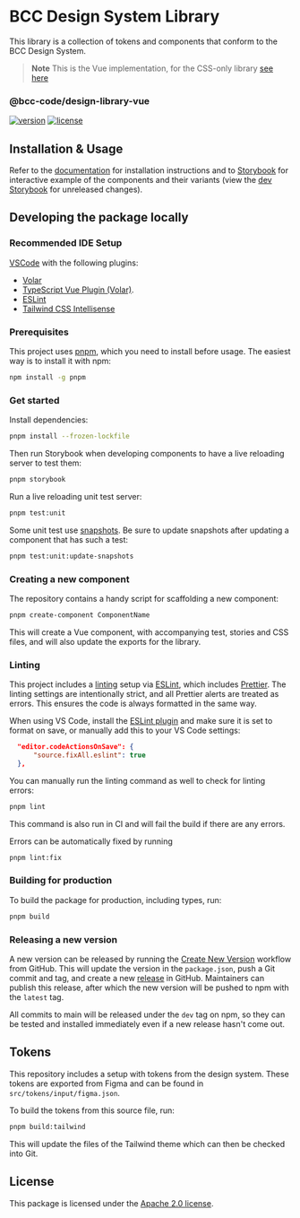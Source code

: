# BCC Design System Library
This library is a collection of tokens and components that conform to the BCC Design System.

> **Note** This is the Vue implementation, for the CSS-only library [see here](./css-package/README.md)

### @bcc-code/design-library-vue
[![version](https://img.shields.io/npm/v/@bcc-code/design-library-vue)](https://github.com/bcc-code/bcc-design/releases) [![license](https://img.shields.io/npm/l/@bcc-code/design-library-vue)](https://github.com/bcc-code/bcc-design/blob/main/design-library/LICENSE)

## Installation & Usage
Refer to the [documentation](https://developer.bcc.no/bcc-design/design-library) for installation instructions and to [Storybook](https://design-library.developer.bcc.no) for interactive example of the components and their variants (view the [dev Storybook](https://design-library-dev.developer.bcc.no) for unreleased changes).

## Developing the package locally
### Recommended IDE Setup
[VSCode](https://code.visualstudio.com/) with the following plugins:
  - [Volar](https://marketplace.visualstudio.com/items?itemName=Vue.volar)
  - [TypeScript Vue Plugin (Volar)](https://marketplace.visualstudio.com/items?itemName=Vue.vscode-typescript-vue-plugin).
  - [ESLint](https://marketplace.visualstudio.com/items?itemName=dbaeumer.vscode-eslint)
  - [Tailwind CSS Intellisense](https://marketplace.visualstudio.com/items?itemName=bradlc.vscode-tailwindcss)

### Prerequisites
This project uses [pnpm](https://pnpm.io/), which you need to install before usage. The easiest way is to install it with npm:
```sh
npm install -g pnpm
```

### Get started
Install dependencies:
```sh
pnpm install --frozen-lockfile
```

Then run Storybook when developing components to have a live reloading server to test them:
```sh
pnpm storybook
```

Run a live reloading unit test server:
```sh
pnpm test:unit
```

Some unit test use [snapshots](https://vitest.dev/guide/snapshot.html). Be sure to update snapshots after updating a component that has such a test:
```sh
pnpm test:unit:update-snapshots
```

### Creating a new component
The repository contains a handy script for scaffolding a new component:
```sh
pnpm create-component ComponentName
```
This will create a Vue component, with accompanying test, stories and CSS files, and will also update the exports for the library.

### Linting
This project includes a [linting](https://en.wikipedia.org/wiki/Lint_(software)) setup via [ESLint](https://eslint.org/), which includes [Prettier](https://prettier.io/). The linting settings are intentionally strict, and all Prettier alerts are treated as errors. This ensures the code is always formatted in the same way.

When using VS Code, install the [ESLint plugin](https://marketplace.visualstudio.com/items?itemName=dbaeumer.vscode-eslint) and make sure it is set to format on save, or manually add this to your VS Code settings:
```json
  "editor.codeActionsOnSave": {
      "source.fixAll.eslint": true
  },
```

You can manually run the linting command as well to check for linting errors:
```sh
pnpm lint
```
This command is also run in CI and will fail the build if there are any errors.

Errors can be automatically fixed by running
```sh
pnpm lint:fix
```

### Building for production
To build the package for production, including types, run:
```sh
pnpm build
```

### Releasing a new version
A new version can be released by running the [Create New Version](https://github.com/bcc-code/bcc-design/actions/workflows/design-library-create-version.yml) workflow from GitHub.
This will update the version in the `package.json`, push a Git commit and tag, and create a new [release](https://github.com/bcc-code/bcc-design/releases) in GitHub.
Maintainers can publish this release, after which the new version will be pushed to npm with the `latest` tag.

All commits to main will be released under the `dev` tag on npm, so they can be tested and installed immediately even if a new release hasn't come out.

## Tokens
This repository includes a setup with tokens from the design system. These tokens are exported from Figma and can be found in `src/tokens/input/figma.json`.

To build the tokens from this source file, run:
```sh
pnpm build:tailwind
```

This will update the files of the Tailwind theme which can then be checked into Git.

## License
This package is licensed under the [Apache 2.0 license](./LICENSE).
